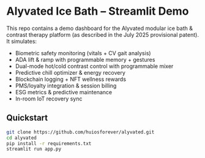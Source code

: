 # Alyvated Ice Bath – Streamlit Demo

This repo contains a demo dashboard for the Alyvated modular ice bath & contrast therapy platform (as described in the July 2025 provisional patent).  
It simulates:

- Biometric safety monitoring (vitals + CV gait analysis)
- ADA lift & ramp with programmable memory + gestures
- Dual-mode hot/cold contrast control with programmable mixer
- Predictive chill optimizer & energy recovery
- Blockchain logging + NFT wellness rewards
- PMS/loyalty integration & session billing
- ESG metrics & predictive maintenance
- In-room IoT recovery sync

## Quickstart
```bash
git clone https://github.com/huiosforever/alyvated.git
cd alyvated
pip install -r requirements.txt
streamlit run app.py
